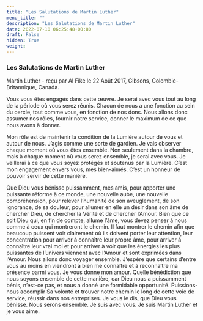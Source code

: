 ```yaml
---
title: "Les Salutations de Martin Luther"
menu_title: ""
description: "Les Salutations de Martin Luther"
date: 2022-07-10 06:25:48+00:80
draft: False
hidden: True
weight:
---
```

### Les Salutations de Martin Luther

Martin Luther - reçu par Al Fike le 22 Août 2017, Gibsons, Colombie-Britannique, Canada.

Vous vous êtes engagés dans cette œuvre. Je serai avec vous tout au long de la période où vous serez réunis. Chacun de nous a une fonction au sein du cercle, tout comme vous, en fonction de nos dons. Nous allons donc assumer nos rôles, fournir notre service, donner le maximum de ce que nous avons à donner.

Mon rôle est de maintenir la condition de la Lumière autour de vous et autour de nous. J’agis comme une sorte de gardien. Je vais observer chaque moment où vous êtes ensemble. Non seulement dans la chambre, mais à chaque moment où vous serez ensemble, je serai avec vous. Je veillerai à ce que vous soyez protégés et soutenus par la Lumière. C’est mon engagement envers vous, mes bien-aimés. C’est un honneur de pouvoir servir de cette manière.

Que Dieu vous bénisse puissamment, mes amis, pour apporter une puissante réforme à ce monde, une nouvelle aube, une nouvelle compréhension, pour relever l’humanité de son aveuglement, de son ignorance, de sa douleur, pour allumer en elle un désir dans son âme de chercher Dieu, de chercher la Vérité et de chercher l’Amour. Bien que ce soit Dieu qui, en fin de compte, allume l’âme, vous devez penser à nous comme à ceux qui montreront le chemin. Il faut montrer le chemin afin que beaucoup puissent voir clairement où ils doivent porter leur attention, leur concentration pour arriver à connaître leur propre âme, pour arriver à connaître leur vrai moi et pour arriver à voir que les énergies les plus puissantes de l’univers viennent avec l’Amour et sont exprimées dans l’Amour. Nous allons donc voyager ensemble. J’espère que certains d’entre vous au moins en viendront à bien me connaître et à reconnaître ma présence parmi vous. Je vous donne mon amour. Quelle bénédiction que nous soyons ensemble de cette manière, car Dieu nous a puissamment bénis, n’est-ce pas, et nous a donné une formidable opportunité. Puissions-nous accomplir Sa volonté et trouver notre chemin le long de cette voie de service, réussir dans nos entreprises. Je vous le dis, que Dieu vous bénisse. Nous serons ensemble. Je suis avec vous. Je suis Martin Luther et je vous aime.
